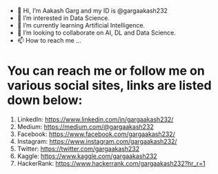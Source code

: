 - 👋 Hi, I’m Aakash Garg and my ID is @gargaakash232
- 👀 I’m interested in Data Science.
- 🌱 I’m currently learning Artificial Intelligence.
- 💞️ I’m looking to collaborate on AI, DL and Data Science.
- 📫 How to reach me ...

# You can reach me or follow me on various social sites, links are listed down below:

1. LinkedIn: https://www.linkedin.com/in/gargaakash232/
2. Medium: https://medium.com/@gargaakash232
3. Facebook: https://www.facebook.com/gargaakash232/
4. Instagram: https://www.instagram.com/gargaakash232/
5. Twitter: https://twitter.com/gargaakash232
6. Kaggle: https://www.kaggle.com/gargaakash232
7. HackerRank: https://www.hackerrank.com/gargaakash232?hr_r=1

<!---
gargaakash232/gargaakash232 is a ✨ special ✨ repository because its `README.md` (this file) appears on your GitHub profile.
You can click the Preview link to take a look at your changes.
--->
